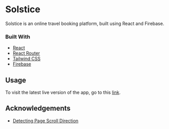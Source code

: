 # Solstice
Solstice is an online travel booking platform, built using React and Firebase.

### Built With
  - [React](https://reactjs.org/)
  - [React Router](https://v5.reactrouter.com/web/guides/quick-start)
  - [Tailwind CSS](https://tailwindcss.com/)
  - [Firebase](https://firebase.google.com/)

## Usage
To visit the latest live version of the app, go to this [link]().

## Acknowledgements
  - [Detecting Page Scroll Direction](https://stackoverflow.com/questions/62497110/detect-scroll-direction-in-react-js)